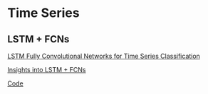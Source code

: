 # Time Series

## LSTM + FCNs
[LSTM Fully Convolutional Networks for Time Series Classification](https://arxiv.org/pdf/1709.05206.pdf)

[Insights into LSTM + FCNs](https://arxiv.org/pdf/1902.10756.pdf)

[Code](https://github.com/titu1994/LSTM-FCN)
